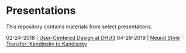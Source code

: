 # Presentations  

This repository contains materials from select presentations.  

02-24-2018 | [User-Centered Design at DHU3](https://github.com/cderose/Presentations/blob/master/DeRose_DHU3_slides.zip)
04-26-2019 | [Neural Style Transfer: Kandinsky to Kandisnky](https://github.com/cderose/Presentations/blob/master/2019-04-26_DeRose_Neural_Style_Yale_Smithsonian.zip)
